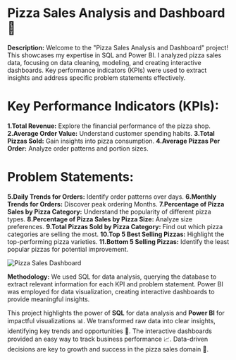 # Pizza Sales Analysis and Dashboard🍕
**Description:** Welcome to the "Pizza Sales Analysis and Dashboard" project! This showcases my expertise in SQL and Power BI. I analyzed pizza sales data, focusing on data cleaning, modeling, and creating interactive dashboards. Key performance indicators (KPIs) were used to extract insights and address specific problem statements effectively.

# Key Performance Indicators (KPIs):
**1.Total Revenue:** Explore the financial performance of the pizza shop.
**2.Average Order Value:** Understand customer spending habits.
**3.Total Pizzas Sold:** Gain insights into pizza consumption.
**4.Average Pizzas Per Order:** Analyze order patterns and portion sizes.

# Problem Statements:
**5.Daily Trends for Orders:** Identify order patterns over days.
**6.Monthly Trends for Orders:** Discover peak ordering Months.
**7.Percentage of Pizza Sales by Pizza Category:** Understand the popularity of different pizza types.
**8.Percentage of Pizza Sales by Pizza Size:** Analyze size preferences.
**9.Total Pizzas Sold by Pizza Category:** Find out which pizza categories are selling the most.
**10.Top 5 Best Selling Pizzas:** Highlight the top-performing pizza varieties.
**11.Bottom 5 Selling Pizzas:** Identify the least popular pizzas for potential improvement.

![Pizza Sales Dashboard](https://github.com/user-attachments/assets/f2d9109f-395b-41cb-a7fb-78c8eba085ec)

**Methodology:**
We used SQL for data analysis, querying the database to extract relevant information for each KPI and problem statement.
Power BI was employed for data visualization, creating interactive dashboards to provide meaningful insights.

This project highlights the power of **SQL** for data analysis and **Power BI** for impactful visualizations 📊. We transformed raw data into clear insights, identifying key trends and opportunities 🚀. The interactive dashboards provided an easy way to track business performance 📈. Data-driven decisions are key to growth and success in the pizza sales domain 🍕.



